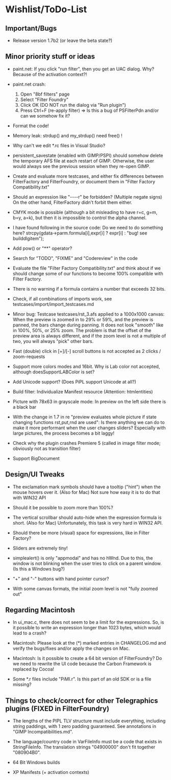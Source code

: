 
Wishlist/ToDo-List
==================

Important/Bugs
--------------

* Release version 1.7b2 (or leave the beta state?)


Minor priority stuff or ideas
-----------------------------

* paint.net: If you click "run filter", then you get an UAC dialog. Why? Because of the activation context?!

* paint.net crash:
	1. Open "8bf filters" page
	2. Select "Filter Foundry"
	3. Click OK (DO NOT run the dialog via "Run plugin")
	4. Press Ctrl+F (re-apply filter)
	=> Is this a bug of PSFilterPdn and/or can we somehow fix it?

* Format the code!

* Memory leak: strdup() and my_strdup() need free() !

* Why can't we edit *.rc files in Visual Studio?

* persistent_savestate (enabled with GIMP/PSPI) should somehow delete the temporary AFS file
  at each restart of GIMP. Otherwise, the user would always see the previous session when they re-open GIMP.

* Create and evaluate more testcases, and either fix differences between FilterFactory and
  FilterFoundry, or document them in "Filter Factory Compatibility.txt"

* Should an expression like "----r" be forbidden? (Multiple negate signs) On the other hand, FilterFactory
  didn't forbit them either.
  
* CMYK mode is possible (although a bit misleading to have r=c, g=m, b=y, a=k), but then it is impossible to
  control the alpha channel.

* I have found following in the source code: Do we need to do something here?
	strcpy(gdata->parm.formula[i],expr[i] ? expr[i] : "bug! see builddlgitem");

* Add pow() or "**" operator?

* Search for "TODO", "FIXME" and "Codereview" in the code

* Evaluate the file "Filter Factory Compatibility.txt" and think about if we should
  change some of our functions to become 100% compatible with Filter Factory.
  
* There is no warning if a formula contains a number that exceeds 32 bits.

* Check, if all combinations of imports work,
	see testcases/import/import_testcases.md
  
* Minor bug: Testcase testcases/rst_3.afs applied to a 1000x1000 canvas:
  When the preview is zoomed in to 29% or 59%, and the preview is panned, the
  bars change during panning. It does not look "smooth" like in 100%, 50%, or 25% zoom.
  The problem is that the offset of the preview area is always different, and if the zoom
  level is not a multiple of two, you will always "pick" other bars.
  
* Fast (double) click in [+]/[-] scroll buttons is not accepted as 2 clicks / zoom-requests

* Support more colors modes and 16bit. Why is Lab color not accepted, although doesSupportLABColor is set?
	
* Add Unicode support? (Does PiPL support Unicode at all?)

* Build filter: Individualize Manifest resource (Attention: htmlentities)

* Picture with 78x63 in grayscale mode: In preview on the left side there is a black bar

* With the change in 1.7 in re "preview evaluates whole picture if state changing functions rst,put,rnd are
  used": Is there anything we can do to make it more performant when the user changes sliders?
  Especially with large pictures, the process becomes a bit laggy!
  
* Check why the plugin crashes Premiere 5 (called in image filter mode; obviously not as transition filter)

* Support BigDocument


Design/UI Tweaks
----------------

* The exclamation mark symbols should have a tooltip ("hint") when the mouse hovers over it. (Also for Mac)
  Not sure how easy it is to do that with WIN32 API

* Should it be possible to zoom more than 100%?

* The vertical scrollbar should auto-hide when the expression formula is short. (Also for Mac)
  Unfortunately, this task is very hard in WIN32 API.

* Should there be more (visual) space for expressions, like in Filter Factory?

* Sliders are extremely tiny!

* simplealert() is only "appmodal" and has no hWnd. Due to this, the window is not blinking when
  the user tries to click on a parent window. (Is this a Windows bug?)

* "+" and "-" buttons with hand pointer cursor?

* With some canvas formats, the initial zoom level is not "fully zoomed out"


Regarding Macintosh
-------------------

* In ui_mac.c, there does not seem to be a limit for the expressions. So, is it possible
  to write an expression longer than 1023 bytes, which would lead to a crash?

* Macintosh: Please look at the (*) marked entries in CHANGELOG.md and verify the bugs/fixes
  and/or apply the changes on Mac.

* Macintosh: Is it possible to create a 64 bit version of FilterFoundry?
  Do we need to rewrite the UI code because the Carbon Framework is replaced by Cocoa!

* Some *.r files include "PiMI.r". Is this part of an old SDK or is a file missing?


Things to check/correct for other Telegraphics plugins (FIXED in FilterFoundry)
------------------------------------------------------

* The lengths of the PIPL TLV structure must include everything, including string paddings,
  with 1 zero padding guaranteed. See annotations in "GIMP Incompatibilities.md".

* The language/country code in VarFileInfo must be a code that exists in StringFileInfo.
  The translation strings "04900000" don't fit together "080904B0".

* 64 Bit Windows builds

* XP Manifests (+ activation contexts)
